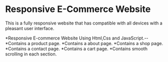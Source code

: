 # Responsive E-Commerce Website
This is a fully responsive website that has compatible with all devices with a pleasant user interface.

*Responsive E-commerce Website Using Html,Css and JavaScript.--
*Contains a product page.
*Contains a about page.
*Contains a shop page.
*Contains a contact page.
*Contains a cart page.
*Contains smooth scrolling in each section.
